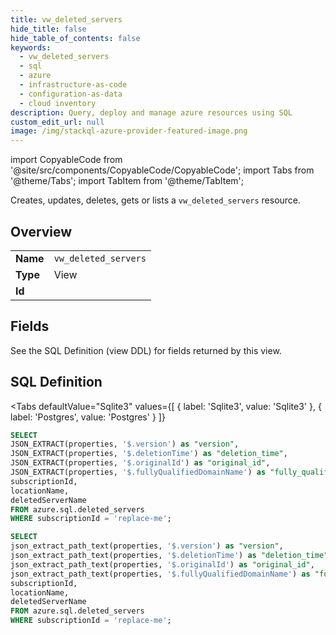 ```yaml
--- 
title: vw_deleted_servers
hide_title: false
hide_table_of_contents: false
keywords:
  - vw_deleted_servers
  - sql
  - azure
  - infrastructure-as-code
  - configuration-as-data
  - cloud inventory
description: Query, deploy and manage azure resources using SQL
custom_edit_url: null
image: /img/stackql-azure-provider-featured-image.png
---
```


import CopyableCode from '@site/src/components/CopyableCode/CopyableCode';
import Tabs from '@theme/Tabs';
import TabItem from '@theme/TabItem';

Creates, updates, deletes, gets or lists a <code>vw_deleted_servers</code> resource.

## Overview
<table><tbody>
<tr><td><b>Name</b></td><td><code>vw_deleted_servers</code></td></tr>
<tr><td><b>Type</b></td><td>View</td></tr>
<tr><td><b>Id</b></td><td><CopyableCode code="azure.sql.vw_deleted_servers" /></td></tr>
</tbody></table>

## Fields

See the SQL Definition (view DDL) for fields returned by this view.

## SQL Definition

<Tabs
defaultValue="Sqlite3"
values={[
{ label: 'Sqlite3', value: 'Sqlite3' },
{ label: 'Postgres', value: 'Postgres' }
]}
>
<TabItem value="Sqlite3">

```sql
SELECT
JSON_EXTRACT(properties, '$.version') as "version",
JSON_EXTRACT(properties, '$.deletionTime') as "deletion_time",
JSON_EXTRACT(properties, '$.originalId') as "original_id",
JSON_EXTRACT(properties, '$.fullyQualifiedDomainName') as "fully_qualified_domain_name",
subscriptionId,
locationName,
deletedServerName
FROM azure.sql.deleted_servers
WHERE subscriptionId = 'replace-me';
```

</TabItem>
<TabItem value="Postgres">

```sql
SELECT
json_extract_path_text(properties, '$.version') as "version",
json_extract_path_text(properties, '$.deletionTime') as "deletion_time",
json_extract_path_text(properties, '$.originalId') as "original_id",
json_extract_path_text(properties, '$.fullyQualifiedDomainName') as "fully_qualified_domain_name",
subscriptionId,
locationName,
deletedServerName
FROM azure.sql.deleted_servers
WHERE subscriptionId = 'replace-me';
```

</TabItem>
</Tabs>

